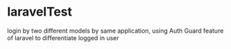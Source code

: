 # laravelTest
login by two different models by same application, using Auth Guard feature of laravel to differentiate logged in user
